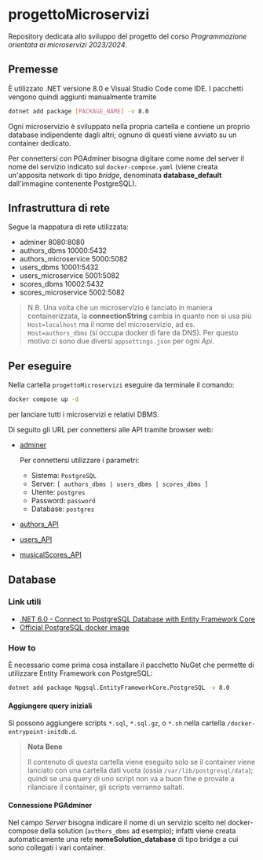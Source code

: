 # progettoMicroservizi
Repository dedicata allo sviluppo del progetto del corso _Programmazione orientata ai microservizi 2023/2024_.


## Premesse
È utilizzato .NET versione 8.0 e Visual Studio Code come IDE. I pacchetti vengono quindi aggiunti manualmente tramite
```bash
dotnet add package [PACKAGE_NAME] -v 8.0
```

Ogni microservizio è sviluppato nella propria cartella e contiene un proprio database indipendente dagli altri; ognuno di questi viene avviato su un container dedicato. 

Per connettersi con PGAdminer bisogna digitare come nome del server il nome del servizio indicato sul `docker-compose.yaml` (viene creata un'apposita network di tipo _bridge_, denominata __database_default__ dall'immagine contenente PostgreSQL).


## Infrastruttura di rete
Segue la mappatura di rete utilizzata:
- adminer 8080:8080
- authors_dbms 10000:5432
- authors_microservice 5000:5082
- users_dbms 10001:5432
- users_microservice 5001:5082
- scores_dbms 10002:5432
- scores_microservice 5002:5082

> N.B.
> Una volta che un microservizio è lanciato in maniera containerizzata, la __connectionString__ cambia in quanto non si usa più `Host=localhost` ma il nome del microservizio, ad es. `Host=authors_dbms` (si occupa docker di fare da DNS). Per questo motivo ci sono due diversi `appsettings.json` per ogni _Api_.


## Per eseguire
Nella cartella `progettoMicroservizi` eseguire da terminale il comando:
```bash
docker compose up -d
```
per lanciare tutti i microservizi e relativi DBMS.

Di seguito gli URL per connettersi alle API tramite browser web:
- [adminer](http://localhost:8080)

	Per connettersi utilizzare i parametri:
	- Sistema: `PostgreSQL`
	- Server: `[ authors_dbms | users_dbms | scores_dbms ]`
	- Utente: `postgres`
	- Password: `password`
	- Database: `postgres`

- [authors_API](http://localhost:5000/swagger/index.html)
- [users_API](http://localhost:5001/swagger/index.html)
- [musicalScores_API](http://localhost:5002/swagger/index.html)


## Database

### Link utili
- [.NET 6.0 - Connect to PostgreSQL Database with Entity Framework Core](https://jasonwatmore.com/post/2022/06/23/net-6-connect-to-postgresql-database-with-entity-framework-core)
- [Official PostgreSQL docker image](https://hub.docker.com/_/postgres)

### How to
È necessario come prima cosa installare il pacchetto NuGet che permette di utilizzare Entity Framework con PostgreSQL:
```bash
dotnet add package Npgsql.EntityFrameworkCore.PostgreSQL -v 8.0
```

#### Aggiungere query iniziali
Si possono aggiungere scripts `*.sql`, `*.sql.gz`, o `*.sh` nella cartella `/docker-entrypoint-initdb.d`.

> **Nota Bene**
>
> Il contenuto di questa cartella viene eseguito solo se il container viene lanciato con una cartella dati vuota (ossia `/var/lib/postgresql/data`); quindi se una query di uno script non va a buon fine e provate a rilanciare il container, gli scripts verranno saltati.

#### Connessione PGAdminer
Nel campo _Server_ bisogna indicare il nome di un servizio scelto nel docker-compose della solution (`authors_dbms` ad esempio); infatti viene creata automaticamente una rete __nomeSolution_database__ di tipo bridge a cui sono collegati i vari container.
